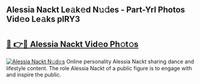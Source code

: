 ## Alessia Nackt Le𝚊k𝚎d N𝚞𝚍es - Part-Yrl Photos Vid𝚎o Le𝚊ks plRY3

# <h2><a href="http://fb7i3rg.evod.top/?m=Alessia+Nackt">🔗 👉🔴 Alessia Nackt Vid𝚎o Ph𝚘t𝚘s</a></h2>

[![Alessia Nackt N𝚞d𝚎s](https://i.imgur.com/8V9OHl7.gif)](http://fb7i3rg.evod.top/?m=Alessia+Nackt)
Online personality Alessia Nackt sharing dance and lifestyle content. The role Alessia Nackt of a public figure is to engage with and inspire the public. 
